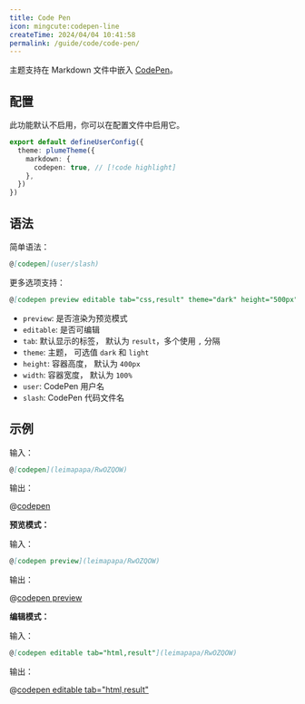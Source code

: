 ```yaml
---
title: Code Pen
icon: mingcute:codepen-line
createTime: 2024/04/04 10:41:58
permalink: /guide/code/code-pen/
---
```


主题支持在 Markdown 文件中嵌入 [CodePen](https://codepen.io/)。

## 配置

此功能默认不启用，你可以在配置文件中启用它。

```ts title=".vuepress/config.ts"
export default defineUserConfig({
  theme: plumeTheme({
    markdown: {
      codepen: true, // [!code highlight]
    },
  })
})
```

## 语法

简单语法：

```md
@[codepen](user/slash)
```

更多选项支持：

```md
@[codepen preview editable tab="css,result" theme="dark" height="500px" width="100%"](user/slash)
```

- `preview`: 是否渲染为预览模式
- `editable`: 是否可编辑
- `tab`: 默认显示的标签， 默认为 `result`，多个使用 `,` 分隔
- `theme`: 主题， 可选值 `dark` 和 `light`
- `height`: 容器高度， 默认为 `400px`
- `width`: 容器宽度， 默认为 `100%`
- `user`: CodePen 用户名
- `slash`: CodePen 代码文件名

## 示例

输入：

```md
@[codepen](leimapapa/RwOZQOW)
```

输出：

@[codepen](leimapapa/RwOZQOW)

**预览模式：**

输入：

```md
@[codepen preview](leimapapa/RwOZQOW)
```

输出：

@[codepen preview](leimapapa/RwOZQOW)

**编辑模式：**

输入：

```md
@[codepen editable tab="html,result"](leimapapa/RwOZQOW)
```

输出：

@[codepen editable tab="html,result"](leimapapa/RwOZQOW)
